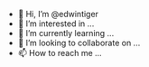 - 👋 Hi, I’m @edwintiger
- 👀 I’m interested in ...
- 🌱 I’m currently learning ...
- 💞️ I’m looking to collaborate on ...
- 📫 How to reach me ...

<!---
edwintiger/edwintiger is a ✨ special ✨ repository because its `README.md` (this file) appears on your GitHub profile.
You can click the Preview link to take a look at your changes.
--->
